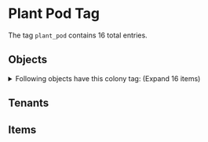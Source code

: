 # Plant Pod Tag

The tag `plant_pod` contains 16 total entries.

## Objects

<details markdown="1"><summary>Following objects have this colony tag: (Expand 16 items)</summary>

- <img src="https://raw.githubusercontent.com/Ceterai/Enternia/main/objects/alta/special/tools/pods/eco/icon.png" alt="Alta Eco Pod icon" loading="lazy" height=16px width="auto" /> [Alta Eco Pod](https://ceterai.github.io/MyEnternia/Wiki/AltaEcoPod)
- <img src="https://raw.githubusercontent.com/Ceterai/Enternia/main/objects/alta/special/tools/pods/tray/icon.png" alt="Alta Hydroponic Tray icon" loading="lazy" height=16px width="auto" /> [Alta Hydroponic Tray](https://ceterai.github.io/MyEnternia/Wiki/AltaHydroponicTray)
- <img src="https://raw.githubusercontent.com/Ceterai/Enternia/main/objects/alta/special/tools/pods/lab/icon.png" alt="Alta Lab Eco Pod icon" loading="lazy" height=16px width="auto" /> [Alta Lab Eco Pod](https://ceterai.github.io/MyEnternia/Wiki/AltaLabEcoPod)
- <img src="https://raw.githubusercontent.com/Ceterai/Enternia/main/objects/alta/special/tools/pods/plant/icon.png" alt="Alta Plant Pod icon" loading="lazy" height=16px width="auto" /> [Alta Plant Pod](https://ceterai.github.io/MyEnternia/Wiki/AltaPlantPod)
- <img src="https://raw.githubusercontent.com/Ceterai/Enternia/main/objects/alta/special/tools/pods/bed/icon.png" alt="Alta Plant Tray icon" loading="lazy" height=16px width="auto" /> [Alta Plant Tray](https://ceterai.github.io/MyEnternia/Wiki/AltaPlantTray)
- <img src="https://raw.githubusercontent.com/Ceterai/Enternia/main/objects/alta/special/tools/pods/ship/icon.png" alt="Alta Ship Eco Pod icon" loading="lazy" height=16px width="auto" /> [Alta Ship Eco Pod](https://ceterai.github.io/MyEnternia/Wiki/AltaShipEcoPod)
- <img src="https://raw.githubusercontent.com/Ceterai/Enternia/main/objects/alta/special/tools/pods/omni/icon.png" alt="Omni Eco Pod icon" loading="lazy" height=16px width="auto" /> [Omni Eco Pod](https://ceterai.github.io/MyEnternia/Wiki/OmniEcoPod)
- <img src="https://raw.githubusercontent.com/Ceterai/Enternia/main/objects/alta/special/plants/pods/alien/icon.png" alt="Potted Alien Plant icon" loading="lazy" height=16px width="auto" /> [Potted Alien Plant](https://ceterai.github.io/MyEnternia/Wiki/PottedAlienPlant)
- <img src="https://raw.githubusercontent.com/Ceterai/Enternia/main/objects/alta/special/plants/pods/alta/icon.png" alt="Potted Alta Plant icon" loading="lazy" height=16px width="auto" /> [Potted Alta Plant](https://ceterai.github.io/MyEnternia/Wiki/PottedAltaPlant)
- <img src="https://raw.githubusercontent.com/Ceterai/Enternia/main/objects/alta/special/plants/pods/blossom/icon.png" alt="Potted Blossom Plant icon" loading="lazy" height=16px width="auto" /> [Potted Blossom Plant](https://ceterai.github.io/MyEnternia/Wiki/PottedBlossomPlant)
- <img src="https://raw.githubusercontent.com/Ceterai/Enternia/main/objects/alta/special/plants/pods/coral/icon.png" alt="Potted Coral Plant icon" loading="lazy" height=16px width="auto" /> [Potted Coral Plant](https://ceterai.github.io/MyEnternia/Wiki/PottedCoralPlant)
- <img src="https://raw.githubusercontent.com/Ceterai/Enternia/main/objects/alta/special/plants/pods/berry/icon.png" alt="Potted Giant Berry icon" loading="lazy" height=16px width="auto" /> [Potted Giant Berry](https://ceterai.github.io/MyEnternia/Wiki/PottedGiantBerry)
- <img src="https://raw.githubusercontent.com/Ceterai/Enternia/main/objects/alta/special/plants/pods/stardust/icon.png" alt="Potted Stardust Plant icon" loading="lazy" height=16px width="auto" /> [Potted Stardust Plant](https://ceterai.github.io/MyEnternia/Wiki/PottedStardustPlant)
- <img src="https://raw.githubusercontent.com/Ceterai/Enternia/main/objects/alta/special/plants/pods/toxic/icon.png" alt="Potted Toxic Flower icon" loading="lazy" height=16px width="auto" /> [Potted Toxic Flower](https://ceterai.github.io/MyEnternia/Wiki/PottedToxicFlower)
- <img src="https://raw.githubusercontent.com/Ceterai/Enternia/main/objects/alta/special/plants/pods/yaara/icon.png" alt="Potted Yaara Plant icon" loading="lazy" height=16px width="auto" /> [Potted Yaara Plant](https://ceterai.github.io/MyEnternia/Wiki/PottedYaaraPlant)
- <img src="https://raw.githubusercontent.com/Ceterai/Enternia/main/objects/alta/special/tools/pods/stardust/icon.png" alt="Stardust Eco Pod icon" loading="lazy" height=16px width="auto" /> [Stardust Eco Pod](https://ceterai.github.io/MyEnternia/Wiki/StardustEcoPod)

</details>

## Tenants

## Items
